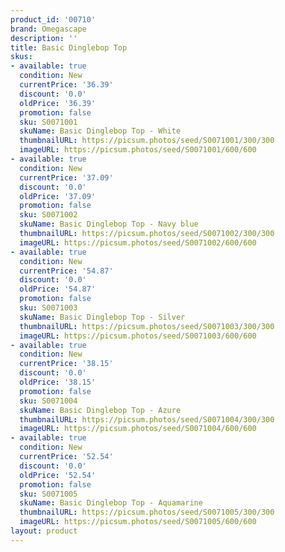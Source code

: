 ```yaml
---
product_id: '00710'
brand: Omegascape
description: ''
title: Basic Dinglebop Top
skus:
- available: true
  condition: New
  currentPrice: '36.39'
  discount: '0.0'
  oldPrice: '36.39'
  promotion: false
  sku: S0071001
  skuName: Basic Dinglebop Top - White
  thumbnailURL: https://picsum.photos/seed/S0071001/300/300
  imageURL: https://picsum.photos/seed/S0071001/600/600
- available: true
  condition: New
  currentPrice: '37.09'
  discount: '0.0'
  oldPrice: '37.09'
  promotion: false
  sku: S0071002
  skuName: Basic Dinglebop Top - Navy blue
  thumbnailURL: https://picsum.photos/seed/S0071002/300/300
  imageURL: https://picsum.photos/seed/S0071002/600/600
- available: true
  condition: New
  currentPrice: '54.87'
  discount: '0.0'
  oldPrice: '54.87'
  promotion: false
  sku: S0071003
  skuName: Basic Dinglebop Top - Silver
  thumbnailURL: https://picsum.photos/seed/S0071003/300/300
  imageURL: https://picsum.photos/seed/S0071003/600/600
- available: true
  condition: New
  currentPrice: '38.15'
  discount: '0.0'
  oldPrice: '38.15'
  promotion: false
  sku: S0071004
  skuName: Basic Dinglebop Top - Azure
  thumbnailURL: https://picsum.photos/seed/S0071004/300/300
  imageURL: https://picsum.photos/seed/S0071004/600/600
- available: true
  condition: New
  currentPrice: '52.54'
  discount: '0.0'
  oldPrice: '52.54'
  promotion: false
  sku: S0071005
  skuName: Basic Dinglebop Top - Aquamarine
  thumbnailURL: https://picsum.photos/seed/S0071005/300/300
  imageURL: https://picsum.photos/seed/S0071005/600/600
layout: product
---
```

